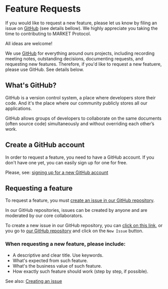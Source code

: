 # Feature Requests

If you would like to request a new feature, please let us know by filing an issue on [GitHub](https://github.com/MARKETProtocol/dapp/issues) (see details bellow). We highly appreciate you taking the time to contributing to MARKET Protocol.

<aside class="notice">
All ideas are welcome!
</aside>

We use [GitHub](https://github.com/MARKETProtocol/) for everything around ours projects, including recording meeting notes, outstanding decisions, documenting requests, and requesting new features. Therefore, if you'd like to request a new featuere, please use GitHub. See details below.

## What's GitHub?

GitHub is a version control system, a place where developers store their code. And it's the place where our community publicly stores all our applications.

GitHub allows groups of developers to collaborate on the same documents (often source code) simultaneously and without overriding each other’s work.

## Create a GitHub account

In order to request a feature, you need to have a GitHub account. If you don't have one yet, you can easily sign up for one for free.

Please, see: [signing up for a new GitHub account](https://help.github.com/articles/signing-up-for-a-new-github-account/)

## Requesting a feature

To request a feature, you must [create an issue in our GitHub repository](https://github.com/MARKETProtocol/dapp/issues).

In our GitHub repositories, issues can be created by anyone and are moderated by our core collaborators.

To create a new issue in our GitHub repository, you can [click on this link](https://github.com/MARKETProtocol/dapp/issues/new), or you go to [our GitHub repository](https://github.com/MARKETProtocol/dapp/issues/) and click on the `New Issue` button.

### When requesting a new feature, please include:

- A descriptive and clear title. Use keywords.
- What's expected from such feature.
- What's the business value of such feature.
- How exactly such feature should work (step by step, if possible).

See also: [Creating an issue](https://help.github.com/articles/creating-an-issue/)
